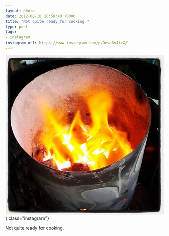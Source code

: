 ```yaml
---
layout: photo
date: 2012-08-18 18:58:40 +0000
title: "Not quite ready for cooking."
type: post
tags:
- instagram
instagram_url: https://www.instagram.com/p/Oeve8yJtzX/
---
```


![Instagram - Oeve8yJtzX](/img/Oeve8yJtzX.jpg){:class="instagram"}

Not quite ready for cooking.

